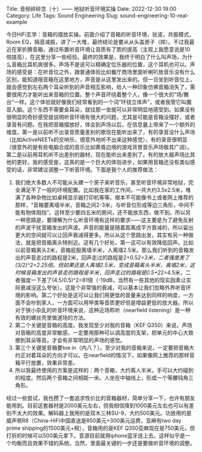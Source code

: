 Title: 音频碎碎念（十）—— 地狱听音环境实操
Date: 2022-12-30 19:00
Category: Life
Tags: Sound Engineering
Slug: sound-engineering-10-real-example

今日HiFi玄学：音箱的摆放实操。前面介绍了音箱的听音环境，驻波，共振模式，Room EQ，隔音减振，讲了一大堆，最终结论是要从从头盖房子（摔）。不过我最近在家折腾音箱，通过布置听音环境让音质有了质的提高（主观上我愿意说是10倍提高），在这里分享一些经验。最终的效果是，我终于明白了什么叫声场，为什么音箱比耳机爽很多。声场不是说可以精确定位乐器的位置，这个耳机也可以。声场的感受是：在听音位之外，跟普通体验比如餐厅商场里面听喇叭放音乐没有什么区别，能知道哦音箱在这里地方，声音是从这里发出来的。但一旦坐到听音位上，就会感觉到左右两个耳朵听到的声音相互影响，给人一种印象仿佛音箱消失了，需要很用力才能听出来音箱的位置。整个声音环绕着整个人，像一个很大的“场/舞台”一样。这个体验就好像我们经常看到的一个词“环绕立体声”，或者我管它叫魔音入脑。这个东西不需要金耳朵，就往那一坐就可以非常明显地感受到。如果没有很明显的奇妙感受就说明听音环境有很大的问题，尤其是可能是音箱没摆好，或者录音有问题。在我把音箱摆放好，体会到声场以后，在信息量上带来了一个额外的维度。第一是以前听不出录音质量差别的歌现在能听出来了，有的录音没什么声场（比如ActiveNEETs的交响乐，很意外地听不出来这种感觉），有的录音很明显（很意外的是有些电脑合成的音乐比如黄昏边境的游戏背景音乐声场极其广阔）。第二是以前用耳机听不出差别的器材，现在能听出来差别了。有的放大器声场比其他的更好。我的感受是，这真的是一个巨大的体验进步，如果用音箱还没有类似感受的话，非常建议调整一下听音环境。下面是我个人的推荐做法：

1. 我们绝大多数人不可能从头建一个房子来听音乐，甚至听音环境非常地狱，完全满足不了一般的环境配置。比如我在家的工作间，一共大约3.5x2.5米，堆满了各种杂物比如桌椅显示器打印机等等。根本不可能像书上或者网上推荐的那样，“音箱要离墙半米，音箱之间2-3米，与听音位形成等边三角形，中间不能有物体阻挡”。这样至少要四五米的房间，还不能放东西，做不到。所以另一种思路是，要理解为什么听音环境有这样的要求——这主要是为了避免反射的声波干扰音箱发出的声波。声音的能量是随着距离成平方衰减的，所以留出更大的空间就可以让回声衰减得更多。所以从这个思路出发，其实有另一种做法，就是把音箱离头特别近。这有几个好处，第一这可以有效降低回声。比如以前音箱离头2米，音箱屁股离墙半米，人离墙2.5米。那么我们听到的音箱发出的声音走过的路程是2米，回声走过的路程是2+0.5*2=3米，二者强度差了(3/2)^2=2.25倍。但如果还是人离墙2.5米，变成音箱离头半米，离墙2米，这时候音箱发出的声音走的路程是半米，回声走过的路程是0.5+2*2=4.5米，二者强度一下差了(4.5/0.5)^2=81倍（-19dB，当然有一些其他的现实因素让实际衰减没这么夸张）。这是个非常强的衰减，可以基本让我们忽略外界听音环境的影响。第二个好处是这可以让我们用更低的音量来达到同样的响度，一方面不会吵到家人，一方面可以用甲类等音质更好但是增益更低的放大器。所以对于狭小杂乱的听音环境来说，这种近场聆听（nearfield listening）是一种有效的螺丝壳里做道场的方法。
2. 第二个关键是音箱的高度。我发现至少对我的音箱（KEF Q350）来说，声场对音箱的高度非常敏感。一定要用那种可以调高度的支架，把单元的中心大致挪到耳朵等高，才会有非常明显的声场的感觉。
3. 第三个关键是音箱要toe in（内八？）。至少对我的音箱来说，一定要把音箱大约正对着耳朵的方向才可以。在nearfield的情况下，如果像网上推荐的那样音箱平行放置，效果非常差。
4. 所以我最终使用的方案是这样的：两个音箱，大约离人半米，手可以大约碰到的程度。然后两个音箱之间相距一米。人坐在中轴线上，形成一个等腰钝角三角形。

经过一些尝试，我也攒了一套追求性价比的音箱器材，简单分享一下，也许有朋友能用到。目前这套器材是2000美元左右，但我相信降到1000美元左右也可以有差别不太大的效果。解码器上我用的是双木三林SU-9，大约500美元。功放用的是威声顿R8（China-HiFi中国直送是850美元+300美元运费，亚麻有two day prime shipping的1500美元+税），音箱用的是KEF Q350亚麻现在是750美元，但打折的时候可以500美元拿下。音源目前就用iphone蓝牙连上去。这样似乎是一个均衡而且效果不错的系统。当然，里面最关键的一步还是要做听音环境的调整。